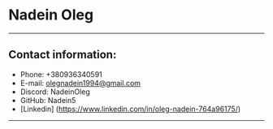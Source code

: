 # Nadein Oleg

---

## Contact information:

- Phone: +380936340591
- E-mail: olegnadein1994@gmail.com
- Discord: NadeinOleg
- GitHub: Nadein5
- [Linkedin] (https://www.linkedin.com/in/oleg-nadein-764a96175/)

---
